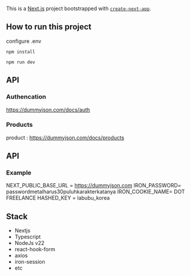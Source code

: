 This is a [Next.js](https://nextjs.org) project bootstrapped with [`create-next-app`](https://nextjs.org/docs/app/api-reference/cli/create-next-app).

## How to run this project

configure .env

``npm install``

``npm run dev``

## API

### Authencation
https://dummyjson.com/docs/auth

### Products
product : https://dummyjson.com/docs/products

## API 

### Example
NEXT_PUBLIC_BASE_URL = https://dummyjson.com
IRON_PASSWORD= passwordmetalharus30puluhkarakterkatanya
IRON_COOKIE_NAME= DOT FREELANCE
HASHED_KEY = labubu_korea

## Stack

- Nextjs
- Typescript
- NodeJs v22
- react-hook-form
- axios
- iron-session
- etc
